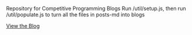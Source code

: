 Repository for Competitive Programming Blogs
Run /util/setup.js, then run /util/populate.js to turn all the files in posts-md into blogs

[View the Blog](https://giantcheeseguy2.github.io/CP-blog/)
